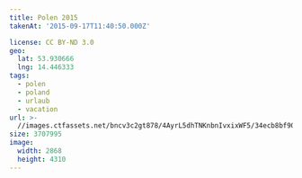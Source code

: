 ```yaml
---
title: Polen 2015
takenAt: '2015-09-17T11:40:50.000Z'

license: CC BY-ND 3.0
geo:
  lat: 53.930666
  lng: 14.446333
tags:
  - polen
  - poland
  - urlaub
  - vacation
url: >-
  //images.ctfassets.net/bncv3c2gt878/4AyrL5dhTNKnbnIvxixWF5/34ecb8bf90e822b663c0f7415cc1f7d1/polen-2015_25862813021_o
size: 3707995
image:
  width: 2868
  height: 4310
---
```

